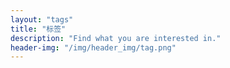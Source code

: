 ```yaml
---
layout: "tags"
title: "标签"
description: "Find what you are interested in."
header-img: "/img/header_img/tag.png"
---
```

